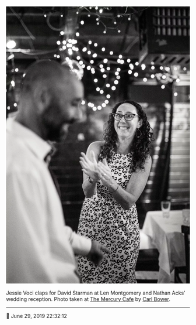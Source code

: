 ![Jessie Starman Voci claps for David Starman](assets/65e73353112bcf3c2cd443d1bf145f96.webp)

Jessie Voci claps for David Starman at Len Montgomery and Nathan Acks’ wedding reception. Photo taken at [The Mercury Cafe](http://mercurycafe.com/) by [Carl Bower](http://carlbowerphotos.com/).

- - - -

📅 June 29, 2019 22:32:12
